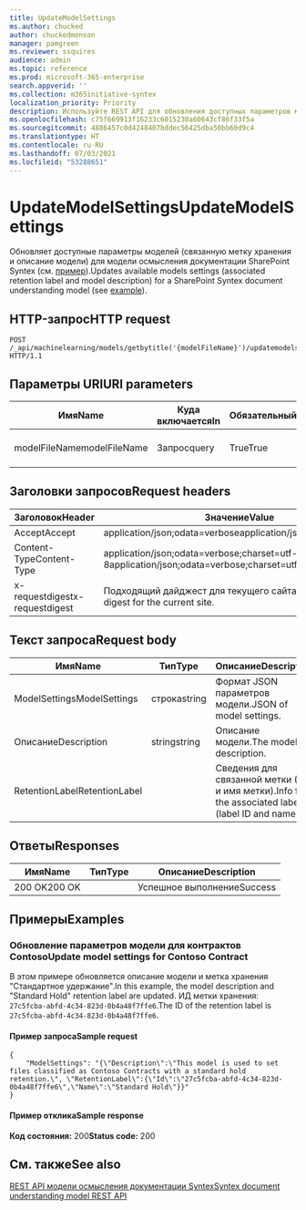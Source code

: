```yaml
---
title: UpdateModelSettings
ms.author: chucked
author: chuckedmonson
manager: pamgreen
ms.reviewer: ssquires
audience: admin
ms.topic: reference
ms.prod: microsoft-365-enterprise
search.appverid: ''
ms.collection: m365initiative-syntex
localization_priority: Priority
description: Используйте REST API для обновления доступных параметров моделей осмысления документации SharePoint Syntex.
ms.openlocfilehash: c75f669913f16233c6015230a60643cf86f33f5a
ms.sourcegitcommit: 4886457c0d4248407bddec56425dba50bb60d9c4
ms.translationtype: HT
ms.contentlocale: ru-RU
ms.lasthandoff: 07/03/2021
ms.locfileid: "53288651"
---
```

# <a name="updatemodelsettings"></a><span data-ttu-id="c560f-103">UpdateModelSettings</span><span class="sxs-lookup"><span data-stu-id="c560f-103">UpdateModelSettings</span></span>

<span data-ttu-id="c560f-104">Обновляет доступные параметры моделей (связанную метку хранения и описание модели) для модели осмысления документации SharePoint Syntex (см. [пример](rest-updatemodelsettings-method.md#examples)).</span><span class="sxs-lookup"><span data-stu-id="c560f-104">Updates available models settings (associated retention label and model description) for a SharePoint Syntex document understanding model (see [example](rest-updatemodelsettings-method.md#examples)).</span></span>

## <a name="http-request"></a><span data-ttu-id="c560f-105">HTTP-запрос</span><span class="sxs-lookup"><span data-stu-id="c560f-105">HTTP request</span></span>

```HTTP
POST /_api/machinelearning/models/getbytitle('{modelFileName}')/updatemodelsettings HTTP/1.1
```

## <a name="uri-parameters"></a><span data-ttu-id="c560f-106">Параметры URI</span><span class="sxs-lookup"><span data-stu-id="c560f-106">URI parameters</span></span>

|<span data-ttu-id="c560f-107">Имя</span><span class="sxs-lookup"><span data-stu-id="c560f-107">Name</span></span> |<span data-ttu-id="c560f-108">Куда включается</span><span class="sxs-lookup"><span data-stu-id="c560f-108">In</span></span> |<span data-ttu-id="c560f-109">Обязательный</span><span class="sxs-lookup"><span data-stu-id="c560f-109">Required</span></span>|<span data-ttu-id="c560f-110">Тип</span><span class="sxs-lookup"><span data-stu-id="c560f-110">Type</span></span>|<span data-ttu-id="c560f-111">Описание</span><span class="sxs-lookup"><span data-stu-id="c560f-111">Description</span></span>|
|-----|---|--------|----|-----------|
|<span data-ttu-id="c560f-112">modelFileName</span><span class="sxs-lookup"><span data-stu-id="c560f-112">modelFileName</span></span>|<span data-ttu-id="c560f-113">Запрос</span><span class="sxs-lookup"><span data-stu-id="c560f-113">query</span></span>|<span data-ttu-id="c560f-114">True</span><span class="sxs-lookup"><span data-stu-id="c560f-114">True</span></span>|<span data-ttu-id="c560f-115">string</span><span class="sxs-lookup"><span data-stu-id="c560f-115">string</span></span>|<span data-ttu-id="c560f-116">Имя файла модели Syntex.</span><span class="sxs-lookup"><span data-stu-id="c560f-116">Name of the Syntex model file.</span></span>|

## <a name="request-headers"></a><span data-ttu-id="c560f-117">Заголовки запросов</span><span class="sxs-lookup"><span data-stu-id="c560f-117">Request headers</span></span>

| <span data-ttu-id="c560f-118">Заголовок</span><span class="sxs-lookup"><span data-stu-id="c560f-118">Header</span></span> | <span data-ttu-id="c560f-119">Значение</span><span class="sxs-lookup"><span data-stu-id="c560f-119">Value</span></span> |
|--------|-------|
|<span data-ttu-id="c560f-120">Accept</span><span class="sxs-lookup"><span data-stu-id="c560f-120">Accept</span></span>|<span data-ttu-id="c560f-121">application/json;odata=verbose</span><span class="sxs-lookup"><span data-stu-id="c560f-121">application/json;odata=verbose</span></span>|
|<span data-ttu-id="c560f-122">Content-Type</span><span class="sxs-lookup"><span data-stu-id="c560f-122">Content-Type</span></span>|<span data-ttu-id="c560f-123">application/json;odata=verbose;charset=utf-8</span><span class="sxs-lookup"><span data-stu-id="c560f-123">application/json;odata=verbose;charset=utf-8</span></span>|
|<span data-ttu-id="c560f-124">x-requestdigest</span><span class="sxs-lookup"><span data-stu-id="c560f-124">x-requestdigest</span></span>|<span data-ttu-id="c560f-125">Подходящий дайджест для текущего сайта.</span><span class="sxs-lookup"><span data-stu-id="c560f-125">The appropriate digest for the current site.</span></span>|

## <a name="request-body"></a><span data-ttu-id="c560f-126">Текст запроса</span><span class="sxs-lookup"><span data-stu-id="c560f-126">Request body</span></span>

|<span data-ttu-id="c560f-127">Имя</span><span class="sxs-lookup"><span data-stu-id="c560f-127">Name</span></span>    |<span data-ttu-id="c560f-128">Тип</span><span class="sxs-lookup"><span data-stu-id="c560f-128">Type</span></span>   |<span data-ttu-id="c560f-129">Описание</span><span class="sxs-lookup"><span data-stu-id="c560f-129">Description</span></span> |
|--------|-------|-------|
|<span data-ttu-id="c560f-130">ModelSettings</span><span class="sxs-lookup"><span data-stu-id="c560f-130">ModelSettings</span></span>|<span data-ttu-id="c560f-131">строка</span><span class="sxs-lookup"><span data-stu-id="c560f-131">string</span></span>|<span data-ttu-id="c560f-132">Формат JSON параметров модели.</span><span class="sxs-lookup"><span data-stu-id="c560f-132">JSON of model settings.</span></span>|
|<span data-ttu-id="c560f-133">Описание</span><span class="sxs-lookup"><span data-stu-id="c560f-133">Description</span></span>|<span data-ttu-id="c560f-134">string</span><span class="sxs-lookup"><span data-stu-id="c560f-134">string</span></span>|<span data-ttu-id="c560f-135">Описание модели.</span><span class="sxs-lookup"><span data-stu-id="c560f-135">The model description.</span></span>|
|<span data-ttu-id="c560f-136">RetentionLabel</span><span class="sxs-lookup"><span data-stu-id="c560f-136">RetentionLabel</span></span>| |<span data-ttu-id="c560f-137">Сведения для связанной метки (ИД и имя метки).</span><span class="sxs-lookup"><span data-stu-id="c560f-137">Info for the associated label (label ID and name).</span></span>|

## <a name="responses"></a><span data-ttu-id="c560f-138">Ответы</span><span class="sxs-lookup"><span data-stu-id="c560f-138">Responses</span></span>

| <span data-ttu-id="c560f-139">Имя</span><span class="sxs-lookup"><span data-stu-id="c560f-139">Name</span></span>   | <span data-ttu-id="c560f-140">Тип</span><span class="sxs-lookup"><span data-stu-id="c560f-140">Type</span></span>  | <span data-ttu-id="c560f-141">Описание</span><span class="sxs-lookup"><span data-stu-id="c560f-141">Description</span></span>|
|--------|-------|------------|
|<span data-ttu-id="c560f-142">200 OK</span><span class="sxs-lookup"><span data-stu-id="c560f-142">200 OK</span></span>| |<span data-ttu-id="c560f-143">Успешное выполнение</span><span class="sxs-lookup"><span data-stu-id="c560f-143">Success</span></span>|

## <a name="examples"></a><span data-ttu-id="c560f-144">Примеры</span><span class="sxs-lookup"><span data-stu-id="c560f-144">Examples</span></span>

### <a name="update-model-settings-for-contoso-contract"></a><span data-ttu-id="c560f-145">Обновление параметров модели для контрактов Contoso</span><span class="sxs-lookup"><span data-stu-id="c560f-145">Update model settings for Contoso Contract</span></span>

<span data-ttu-id="c560f-146">В этом примере обновляется описание модели и метка хранения "Стандартное удержание".</span><span class="sxs-lookup"><span data-stu-id="c560f-146">In this example, the model description and "Standard Hold" retention label are updated.</span></span> <span data-ttu-id="c560f-147">ИД метки хранения: `27c5fcba-abfd-4c34-823d-0b4a48f7ffe6`.</span><span class="sxs-lookup"><span data-stu-id="c560f-147">The ID of the retention label is `27c5fcba-abfd-4c34-823d-0b4a48f7ffe6`.</span></span>

#### <a name="sample-request"></a><span data-ttu-id="c560f-148">Пример запроса</span><span class="sxs-lookup"><span data-stu-id="c560f-148">Sample request</span></span>

```HTTP
{
    "ModelSettings": "{\"Description\":\"This model is used to set files classified as Contoso Contracts with a standard hold retention.\", \"RetentionLabel\":{\"Id\":\"27c5fcba-abfd-4c34-823d-0b4a48f7ffe6\",\"Name\":\"Standard Hold\"}}"
}

```

#### <a name="sample-response"></a><span data-ttu-id="c560f-149">Пример отклика</span><span class="sxs-lookup"><span data-stu-id="c560f-149">Sample response</span></span>

<span data-ttu-id="c560f-150">**Код состояния:** 200</span><span class="sxs-lookup"><span data-stu-id="c560f-150">**Status code:** 200</span></span>

## <a name="see-also"></a><span data-ttu-id="c560f-151">См. также</span><span class="sxs-lookup"><span data-stu-id="c560f-151">See also</span></span>

[<span data-ttu-id="c560f-152">REST API модели осмысления документации Syntex</span><span class="sxs-lookup"><span data-stu-id="c560f-152">Syntex document understanding model REST API</span></span>](syntex-model-rest-api.md)
